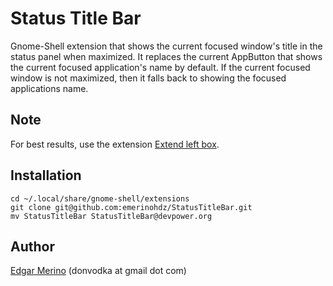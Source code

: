 Status Title Bar
================

Gnome-Shell extension that shows the current focused window's title in the
status panel when maximized. It replaces the current AppButton that shows the
current focused application's name by default. If the current focused window is
not maximized, then it falls back to showing the focused applications name.

Note
----

For best results, use the extension
[Extend left box](https://extensions.gnome.org/extension/51/extend-left-box).

Installation
------------

    cd ~/.local/share/gnome-shell/extensions
    git clone git@github.com:emerinohdz/StatusTitleBar.git
    mv StatusTitleBar StatusTitleBar@devpower.org 

Author
------

[Edgar Merino](https://github.com/emerinohdz) (donvodka at gmail dot com)
